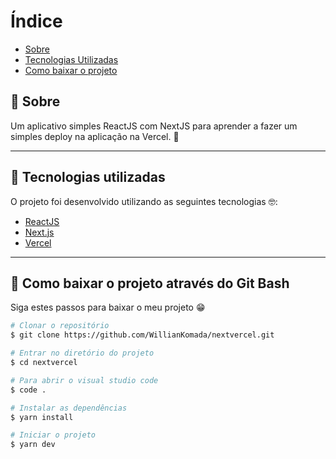 # Índice

- [Sobre](#-sobre)
- [Tecnologias Utilizadas](#-tecnologias-utilizadas)
- [Como baixar o projeto](#-como-baixar-o-projeto)

## 📝 Sobre

<p>
  Um aplicativo simples ReactJS com NextJS para aprender a fazer um simples deploy na aplicação na Vercel. 🚀
</p>

---

## 🚀 Tecnologias utilizadas

<p>O projeto foi desenvolvido utilizando as seguintes tecnologias 🤓:</p>

- [ReactJS](https://reactjs.org)
- [Next.js](https://nextjs.org/)
- [Vercel](https://vercel.com/)

---

## 📁 Como baixar o projeto através do Git Bash

<p>Siga estes passos para baixar o meu projeto 😁</p>

```bash
# Clonar o repositório
$ git clone https://github.com/WillianKomada/nextvercel.git

# Entrar no diretório do projeto
$ cd nextvercel

# Para abrir o visual studio code
$ code .

# Instalar as dependências
$ yarn install

# Iniciar o projeto
$ yarn dev

```
